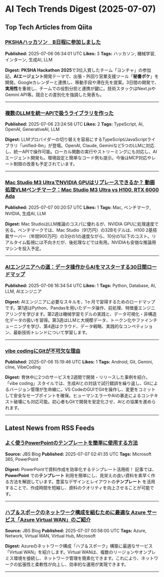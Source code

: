 # AI Tech Trends Digest (2025-07-07)


## Top Tech Articles from Qiita


### [PKSHAハッカソン　B日程に参加しました](https://qiita.com/saitojo1106/items/ce211fee9d5b5e8b7ee5)
**Published:** 2025-07-06 06:34:01 UTC
**Likes:** 3
**Tags:** ハッカソン, 機械学習, インターン, 生成AI, LLM

**Digest:**
**PKSHA Hackathon 2025**で3位入賞したチーム「ヨンチャ」の参加記。**AIエージェント**開発テーマで、出張・外回り営業支援ツール「**秘書ポケ**」を開発。Googleカレンダーと連携し、移動手段や滞在先を提案。3日間の開発で、**実用性**を重視し、チームでの役割分担と連携が鍵に。技術スタックはNext.jsやGemini API等。競合との差別化を強調した発表も。

---

### [複数のLLMを統一APIで扱うライブラリを作った](https://qiita.com/rhyizm/items/bb04feb3b1a698d94cfb)
**Published:** 2025-07-06 23:24:58 UTC
**Likes:** 2
**Tags:** TypeScript, AI, OpenAI, GenerativeAI, LLM

**Digest:**
LLMプロバイダーの切り替えを容易にするTypeScript/JavaScriptライブラリ「unified-llm」が登場。OpenAI, Claude, Geminiなど5つのLLMに対応し、統一APIで操作可能。ローカル関数の実行やストリーミングにも対応し、AIエージェント開発も。環境設定と簡単なコード例も提示。今後はMCP対応やレート制限の改善も予定されています。

---

### [Mac Studio M3 UltraでNVIDIA GPUはリプレースできるか？ 動画処理VLMベンチマーク：Mac Studio M3 Ultra vs H100, RTX 6000 Ada](https://qiita.com/g-ogawa/items/ca1952eb816c81369121)
**Published:** 2025-07-07 00:20:57 UTC
**Likes:** 1
**Tags:** Mac, ベンチマーク, NVIDIA, 生成AI, LLM

**Digest:**
Mac StudioはLLM推論のコスパに優れるが、NVIDIA GPUに処理速度で劣る。ベンチマークでは、Mac Studio（91万円）の32Bモデルは、H100 2基搭載サーバー（年間900万円）の3分の1の速度ながら、10分の1以下のコスト。リアルタイム監視には不向きだが、後処理などでは有用。NVIDIAも安価な推論用マシンを投入予定。

---

### [AIエンジニアへの道：データ操作からAIをマスターする30日間ロードマップ](https://qiita.com/555hamano/items/762e68ea1716d34ed5f6)
**Published:** 2025-07-06 16:34:54 UTC
**Likes:** 1
**Tags:** Python, Database, AI, LLM, AIエンジニア

**Digest:**
AIエンジニアに必要なスキルを、1ヶ月で習得するためのロードマップです。第1週はPython、Pandasを用いたデータ操作、前処理、特徴量エンジニアリングを学びます。第2週は機械学習モデルの実践と、データ可視化・非構造化データの扱いを習得。第3週はLLMと大規模データ、トークン化やファインチューニングを学び、第4週はクラウド、データ戦略、実践的なコンペティション、最新技術トレンドについて学習します。

---

### [vibe codingにGitが不可欠な理由](https://qiita.com/samoshi/items/1f052a871478c2a48630)
**Published:** 2025-07-06 15:19:46 UTC
**Likes:** 1
**Tags:** Android, Git, Gemini, cline, VibeCoding

**Digest:**
育休中に2つのサービスを2週間で開発・リリースした事例を紹介。「vibe coding」スタイルでは、生成AIとの対話で試行錯誤を繰り返し、Gitによるバージョン管理が生命線に。VS CodeのGUIでGitを操作し、変更をコミットして安全なセーブポイントを確保。ヒューマンエラーやAIの暴走によるコンテキスト破壊にも対応可能。初心者もGitで開発を安定化させ、AIとの協業を進められます。

---

## Latest News from RSS Feeds


### [よく使うPowerPointのテンプレートを簡単に使用する方法](https://blog.jbs.co.jp/entry/2025/07/07/114135)
**Source:** JBS Blog
**Published:** 2025-07-07 02:41:35 UTC
**Tags:** Microsoft 365, PowerPoint

**Digest:**
PowerPointで資料作成を効率化するテンプレート活用術！ 記事では、**PowerPoint** での**テンプレート** 利用を簡単にし、見栄えの良い資料を素早く作る方法を解説しています。豊富なデザインとレイアウトの**テンプレート** を活用することで、作成時間を短縮し、資料のクオリティを向上させることが可能です。

---

### [ハブ＆スポークのネットワーク構成を組むために最適な Azure サービス「Azure Virtual WAN」のご紹介](https://blog.jbs.co.jp/entry/2025/07/07/095800)
**Source:** JBS Blog
**Published:** 2025-07-07 00:58:00 UTC
**Tags:** Azure, Network, Virtual WAN, Virtual Hub, Microsoft

**Digest:**
Azureのネットワーク構成「ハブ＆スポーク」構築に最適なサービス「Virtual WAN」を紹介します。Virtual WANは、複数のリージョンやオンプレミス環境を接続し、ネットワーク管理を簡素化できます。これにより、ネットワークの拡張性と柔軟性が向上し、効率的な運用が実現できます。

---